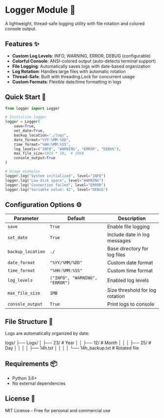 # Logger Module 📝

A lightweight, thread-safe logging utility with file rotation and colored console output.

## Features ✨

- **Custom Log Levels**: INFO, WARNING, ERROR, DEBUG (configurable)
- **Colorful Console**: ANSI-colored output (auto-detects terminal support)
- **File Logging**: Automatically saves logs with date-based organization
- **Log Rotation**: Handles large files with automatic rotation
- **Thread-Safe**: Built with threading.Lock for concurrent usage
- **Custom Formats**: Flexible date/time formatting in logs

## Quick Start 🚀

```python
from logger import Logger

# Initialize logger
logger = Logger(
    save=True,
    set_date=True,
    backup_location="./logs",
    date_format="%YY-%MM-%DD",
    time_format="%HH:%MM:%SS",
    log_levels=("INFO", "WARNING", "ERROR", "DEBUG"),
    max_file_size=1024 * 10,  # 10KB
    console_output=True
)

# Usage examples
logger.log("System initialized", level="INFO")
logger.log("Low disk space", level="WARNING")
logger.log("Connection failed", level="ERROR")
logger.log("Variable value: 42", level="DEBUG")
```

## Configuration Options ⚙️

| Parameter         | Default                        | Description                     |
| ----------------- | ------------------------------ | ------------------------------- |
| `save`            | `True`                         | Enable file logging             |
| `set_date`        | `True`                         | Include date in log messages    |
| `backup_location` | `./`                           | Base directory for log files    |
| `date_format`     | `"%YY/%MM/%DD"`                | Custom date format              |
| `time_format`     | `"%HH:%MM:%SS"`                | Custom time format              |
| `log_levels`      | `("INFO", "WARNING", "ERROR")` | Enabled log levels              |
| `max_file_size`   | `1MB`                          | Size threshold for log rotation |
| `console_output`  | `True`                         | Print logs to console           |

## File Structure 📂

Logs are automatically organized by date:

logs/
├── Logs/
│   ├── 23/          # Year
│   │   ├── 12/      # Month
│   │   │   ├── 25/  # Day
│   │   │   │   ├── 14h.txt
│   │   │   │   └── 14h_backup.txt  # Rotated file

## Requirements 📦

- Python 3.6+
- No external dependencies

## License 📜

MIT License - Free for personal and commercial use
